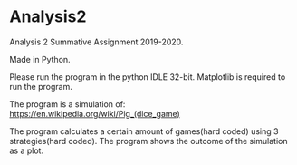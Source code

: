 # Analysis2
Analysis 2 Summative Assignment 2019-2020. 

Made in Python.

Please run the program in the python IDLE 32-bit.
Matplotlib is required to run the program.

The program is a simulation of: https://en.wikipedia.org/wiki/Pig_(dice_game)

The program calculates a certain amount of games(hard coded) using 3 strategies(hard coded).
The program shows the outcome of the simulation as a plot.
